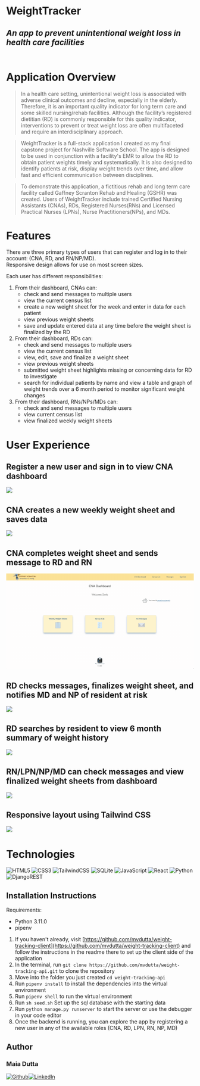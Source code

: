 # WeightTracker 

## ***An app to prevent unintentional weight loss in health care facilities***  <br><br>

# Application Overview  

>In a health care setting, unintentional weight loss is associated with adverse clinical outcomes and decline, especially in the elderly. Therefore, it is an important quality indicator for long term care and some skilled nursing/rehab facilities. Although the facility’s registered dietitian (RD) is commonly responsible for this quality indicator, interventions to prevent or treat weight loss are often multifaceted and require an interdisciplinary approach. 

>WeightTracker is a full-stack application I created as my final capstone project for Nashville Software School. The app is designed to be used in conjunction with a facility's EMR to allow the RD to obtain patient weights timely and systematically. It is also designed to identify patients at risk, display weight trends over time, and allow fast and efficient communication between disciplines.

>To demonstrate this application, a fictitious rehab and long term care facility called Gaffney Scranton Rehab and Healing (GSHR) was created. Users of WeightTracker include trained Certified Nursing Assistants (CNAs), RDs, Registered Nurses(RNs) and Licensed Practical Nurses (LPNs), Nurse Practitioners(NPs), and MDs. 

# Features
There are three primary types of users that can register and log in to their account: (CNA, RD, and RN/NP/MD).<br>
Responsive design allows for use on most screen sizes.<br>

Each user has different responsibilities:  
1. From their dashboard, CNAs can:
    - check and send messages to multiple users
    - view the current census list
    - create a new weight sheet for the week and enter in data for each patient
    - view previous weight sheets
    - save and update entered data at any time before the weight sheet is finalized by the RD
2. From their dashboard, RDs can:
    - check and send messages to multiple users
    - view the current census list
    - view, edit, save and finalize a weight sheet
    - view previous weight sheets
    - submitted weight sheet highlights missing or concerning data for RD to investigate
    - search for individual patients by name and view a table and graph of weight trends over a 6 month period to monitor significant weight changes
3. From their dashboard, RNs/NPs/MDs can:
    - check and send messages to multiple users
    - view current census list
    - view finalized weekly weight sheets 

# User Experience
## Register a new user and sign in to view  CNA dashboard

![](gifs/register.gif)

## CNA creates a new weekly weight sheet and saves data

![](gifs/create_wt_sheet.gif)

## CNA completes weight sheet and sends message to RD and RN
![](gifs/completed_wt_sheet.gif)

## RD checks messages, finalizes weight sheet, and notifies MD and NP of resident at risk
![](gifs/RD_wt_sheet.gif)

## RD searches by resident to view 6 month summary of weight history
![](gifs/RD_summary.gif)

## RN/LPN/NP/MD can check messages and view finalized weight sheets from dashboard
![](gifs/MD_dashboard.gif)

## Responsive layout using Tailwind CSS
![](gifs/responsive.gif)

# Technologies

![HTML5](https://img.shields.io/badge/html5-%23E34F26.svg?style=for-the-badge&logo=html5&logoColor=white)
![CSS3](https://img.shields.io/badge/css3-%231572B6.svg?style=for-the-badge&logo=css3&logoColor=white)
![TailwindCSS](https://img.shields.io/badge/tailwindcss-%2338B2AC.svg?style=for-the-badge&logo=tailwind-css&logoColor=white)
![SQLite](https://img.shields.io/badge/sqlite-%2307405e.svg?style=for-the-badge&logo=sqlite&logoColor=white)
![JavaScript](https://img.shields.io/badge/javascript-%23323330.svg?style=for-the-badge&logo=javascript&logoColor=%23F7DF1E)
 ![React](https://img.shields.io/badge/react-%2320232a.svg?style=for-the-badge&logo=react&logoColor=%2361DAFB)
![Python](https://img.shields.io/badge/python-3670A0?style=for-the-badge&logo=python&logoColor=ffdd54)
 ![DjangoREST](https://img.shields.io/badge/DJANGO-REST-ff1709?style=for-the-badge&logo=django&logoColor=white&color=ff1709&labelColor=gray)


## Installation Instructions

Requirements: 
* Python 3.11.0
* pipenv

1. If you haven't already, visit [https://github.com/mvdutta/weight-tracking-client](https://github.com/mvdutta/weight-tracking-client) and follow the instructions in the readme there to set up the client side of the application
1. In the terminal, run  ```git clone https://github.com/mvdutta/weight-tracking-api.git``` to clone the repository
2. Move into the folder you just created ```cd weight-tracking-api```
3. Run ```pipenv install``` to install the dependencies into the virtual environment
4. Run ```pipenv shell``` to run the virtual environment
5. Run ```sh seed.sh``` Set up the sql database with the starting data
6. Run ```python manage.py runserver``` to start the server or use the debugger in your code editor
7. Once the backend is running, you can explore the app by registering a new user in any of the available roles (CNA, RD, LPN, RN, NP, MD) 

## Author
### Maia Dutta
[<img alt="Github" src="https://img.shields.io/badge/GitHub-100000?style=for-the-badge&logo=github&logoColor=white">](https://github.com/mvdutta)[<img alt="LinkedIn" src="https://img.shields.io/badge/LinkedIn-0077B5?style=for-the-badge&logo=linkedin&logoColor=white">](https://www.linkedin.com/in/maia-v-dutta/)








